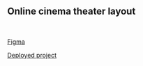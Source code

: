 ## Online cinema theater layout
<br/>

[Figma](https://www.figma.com/file/hK19KMrdenFftMq0ARtFpY/Movea-%7C-Online-Cinema-(Copy)-(Copy))

[Deployed project](https://proehavshiy.github.io/online-cinema-theater-layout/)